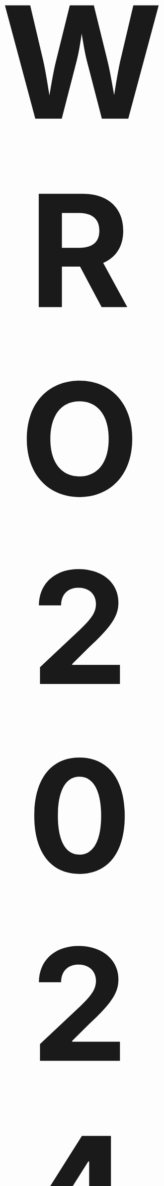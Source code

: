 # <p align="center"><span style="font-size: 500px;">WRO 2024 Future Engineer</span></p>

<p align="center">
  <img src="https://ybrobot.club/image/YB%20Robot%20logo.png" alt="YB Robot Logo" width="300" height="250">
</p>

<br>
<br>

# Introduction
This document contains the engineering materials for the autonomous vehicle robot model created for the 2024 WRO Future Engineers competition. It includes documentation, design schematics, programming code, and other technical resources essential for understanding the robot's design and functionality.

# Content
`Portion 1: Insights into our team` This portion contains the key information about our team.

-Team Member

-Team Background Information

`Portion 2: Our Robot Hardware` This portion contains the key components opf our robot.

-Main controller

-Board Extension

-Driving Motor

-Servo

-Step-Down

-Compass

-Button

-Switch

-Camera

-Ultrasonic

-Sensor

`Portion 3: Obstacle management` This portion explains how the robot manages the obtacles.

-Challenges

-Code

# <span style="font-size: 300px;">Portion 1: Insights into our team</span>
## Team Member:

1.  Bhudit    Thanaphakgosol
2.  Saknun    Sattham
3.  Norapat   Nimitkiatklai

<br>

## Team Background Information:
We're Bhudit, Saknun, and Norapat, seniors at Yothinburana School. We've been a team since we first met in the YB Robot Club back in grade 7, and we've been working together ever since.
<br><br>
Saknun is our go-to engineer, with a talent for crafting intricate mechanical designs that are as reliable as they are innovative. Bhudit, our coding genius, brings our creations to life with precise and efficient programming. Norapat, our strategist, ensures that every robot we build is not just functional, but optimized to win. Together we are team YBR-JSF.
Over the years, we've spent countless afternoons and weekends in the school's robotics lab, fine-tuning our skills and pushing the boundaries of what's possible. We've competed in local robotics competitions, learning valuable lessons from each challenge we faced.
Our goal this year is clear: we want to qualify for the international competition in Turkey. Last year, we came close but missed out. This time, we're more determined than ever. We've spent our summer break improving our robots, learning new techniques, and strengthening our teamwork.
<br><br>
As we enter our final year at Yothinburana School, we're ready to show the world what Team YBR-JSF is made of. With the support of our classmates and mentors, we're confident that this year will be our year to shine in the world of robotics.
<br><br>

## Team Strategy:
Our strategy revolves around teamwork beyond individual roles, emphasizing collective problem-solving and continuous support. Facing challenges, we unite to brainstorm solutions, leveraging diverse perspectives to innovate in mechanical design, coding, and competition strategy.
<br><br>
Outside formal sessions, we maintain open communication, sharing resources and feedback to strengthen our bond and enhance our effectiveness as a team. Our goal is clear: qualifying for the international competition in Turkey after narrowly missing out last year.
<br><br>

# <span style="font-size: 300px;">Portion 2: Our Robot Hardware</span>
## 1. Main controller
### <ins>ARDUINO MEGA: Arduino Mega 2560</ins>
<br><br>
<p align="center">
  <img src="https://cdn-reichelt.de/bilder/web/xxl_ws/B300/ARDUINO_MEGA_A01.png" alt="Arduino Mega 2560" width="500" height="300">
</p>
<br><br>
The Arduino Mega 2560 is a robust microcontroller board based on the ATmega2560 chip, running at 16 MHz. It features 256 KB of Flash memory (with 8 KB used by the bootloader), 8 KB of SRAM, and 4 KB of EEPROM. With 54 digital I/O pins (including 15 PWM outputs) and 16 analog inputs, it supports a wide range of sensors and actuators. Communication interfaces include UART, SPI, and I2C, alongside USB for programming and serial communication. Operating at 5V, it's compatible with Arduino shields and widely used in robotics, automation, and complex sensor applications, supported by a vibrant Board Extension community.
<br><br>


## 2. Board Extension
### <ins>Gravity: IO Sensor Shield For Arduino Mega</ins>
<p align="center">
  <img src="https://www.botnroll.com/18911-medium_default/shield-de-expancao-de-entradas-e-saidas-para-arduino-mega.jpg" alt="IO Sensor Shield" width="450" height="400">
</p>
<br><br>
This shield includes 3 Xbee slots, 1 microSD slot, Arduino shield headers to plugin most Arduino Shields. It also includes a prototyping area and breakouts for Digital pins 14 to 53, Analog pins 6 to 15 and PWM pins 2 to 9.
<br><br>  

### <ins>Gravity: 2x2A Motor Shield for Arduino Twin</ins>
<p align="center">
  <img src="https://images.prom.ua/4596325232_w640_h640_gravity-2x2a.jpg" alt="2x2A Motor Shield" width="300" height="300">
</p>
Motor shield allows Arduino to drive two channel DC motors, which uses a L298N chip which deliveries output current up to 2A each channel. Motor Driven Voltage is 4.8V to 35V, which driven in Dual full-bridge driver. The control function can be separated into two types, namely En and Mn, which are provided in the tables below.
<br><br>

- Control Function Table:
<img src="https://github.com/famebhudit/Robot_Image/blob/main/Screenshot%202024-07-24%20184221.png?raw=true" alt="Function Table" width="400" height="200">
<br><br>

- Control Signal Truth Table:
<img src="https://github.com/famebhudit/Robot_Image/blob/main/Screenshot%202024-07-24%20184316.png?raw=true" alt="Signal Truth Table" width="400" height="200">
<br><br>


## 3. Driving Motor
### <ins>LEGO® Power Functions L-Motor</ins>
<br><br>
<p align="center">
<img src= "https://www.lego.com/cdn/cs/set/assets/blt3289051a0e80fa54/88003.jpg?format=webply&fit=bounds&quality=70&width=800&height=800&dpr=1.5" alt="Signal Truth Table" width="600" height="350">
</p>
The LEGO® Power Functions L-Motor is designed to motorize large LEGO builds. It has a speed of 380 rpm and have ability to spin wheels and turn gears, with more power and speed than the standard M-Motor.
<br></br>


## 4. Servo
### <ins>Geekservo 2kg 360 Degrees Rotation Servo</ins>
<p align="center">
<img src= "https://i.ebayimg.com/images/g/VtMAAOSwZ9VfPQUW/s-l500.jpg" alt="Signal Truth Table" width="500" height="450">
</p>

- Electric Specifications
<img src="https://github.com/famebhudit/Robot_Image/blob/main/Screenshot%202024-07-27%20101426.png?raw=true" alt="Electric Spec" width="650" height="300">
<br><br>

## 5.Step-Down
### <ins>Step Down Module 12 V to 5 V Size 5 A</ins>

<p align="center">
<img src= "https://gd.lnwfile.com/_/gd/_raw/kz/77/it.jpg" alt="Signal Truth Table" width="500" height="350">
</p>
A step-down converter is a DC-to-DC converter which decreases voltage, while increasing current, from its input (supply) to its output (load). The efficiency of step-down converters can be very high, often over 90%, making them useful for tasks such as converting a computer's main supply voltage, which is usually 12 V, down to lower voltages needed by USB, DRAM and the CPU, which are usually 5, 3.3 or 1.8 V.
<br></br>

## 6.Compass
### <ins>GY-25 Tilt sensor module</ins>

<p align="center">
<img src= "https://electropeak.com/pub/media/catalog/product/cache/95f75205f3b943f313b30831421df8c2/s/e/sen-02-007-1-mpu6050-gy-25-three.jpg" alt="Signal Truth Table" width="350" height="350">
</p>
The GY-25 MPU6050 3-Axis Gyroscope Sensor Module offers high-resolution tilt angle measurements using a 3V-5V MPU6050 chip. It integrates a gyroscope, accelerometer, and Digital Motion Processor™ for 9-axis data and supports additional sensors via I2C. Ideal for enhancing devices in health, fitness, and location-based applications.
<br></br>

## 7.Button
### <ins>ZX-Switch01</ins>
<br>
<p align="center">
<img src= "https://inex.co.th/home/wp-content/uploads/2020/07/zx-switch01.jpg" alt="Signal Truth Table" width="350" height="350">
</p>
When the ZX-Switch01 is pressed, the DATA pin has logic “1” from R2 connected to the pull-up. When the switch is pressed, the DATA pin becomes “0” because the switch is shorted to ground. The DATA pin can be used as an input.
<br></br>

## 8.Switch
### <ins>Everyday switch</ins>
<br>
<p align="center">
<img src= "https://www.codrey.com/wp-content/uploads/2019/10/Rocker-Switch.jpg" alt="Signal Truth Table" width="350" height="350">
</p>
A regular everyday switch. This is used for cutting power from the battery to the robot.
<br></br>

## 9.Camera
### <ins>OpenMV H7 camera</ins>
<br>
<p align="center">
<img src= "https://o.lnwfile.com/_/o/_raw/pm/nx/ez.jpg" alt="Signal Truth Table" width="350" height="350">
</p>
The OpenMV Cam is a small, low-power microcontroller board for machine vision. It uses Python scripts through MicroPython, making complex tasks easier to manage. You control the board and its I/O pins fully with Python. It supports image and video capture triggered by external events. You can also use machine vision algorithms to control I/O pins.
<br></br>

## 10.Ultrasonic
### <ins>URM09 Ultrasonic Distance Sensor</ins>
<br><br>
<p align="center">
<img src= "https://dfimg.dfrobot.com/store/data/SEN0307/SEN0307.jpg?imageView2/1/w/564/h/376" width="400" height="250">
</p>
The DFRobot URM09 is an ultrasonic sensor designed for quick ranging and obstacle avoidance. It measures distances up to 500 cm with a frequency of up to 30Hz and features built-in temperature compensation and analog output. Compatible with Arduino, Raspberry Pi, and other 3.3V or 5V logic boards, it offers accurate distance measurements.
<br></br>

## 11.Sensor
### <ins>ZX-03R</ins>
<br>
<p align="center">
<img src= "https://inex.co.th/home/wp-content/uploads/2020/07/zx_03r.jpg" width="250" height="250">
</p>
The sensor uses a high-brightness red LED and a SFH310 photo transistor to detect red light reflected from objects. The amount of detected light depends on the object's ability to reflect red light, which varies with surface texture and color. Smooth, white objects reflect more light, resulting in a higher output voltage.
<br></br>

### <ins>ZX-03B</ins>
<br>
<p align="center">
<img src= "https://inex.co.th/home/wp-content/uploads/2020/07/zx-03b.jpg" width="250" height="250">
</p>
The sensor detects light reflections to differentiate between light and dark surfaces. The ZX-03B with a blue LED is best for surfaces that absorb light or have blue hues, while other ZX-03 models distinguish between white and black. Readings vary based on surface texture, distance (typically 3-15 mm), and external light interference.
<br></br>

# <span style="font-size: 300px;">Portion 3: Obstacle management</span>
## Challenges 
We use OpenMV IDE and Arduino IDE. The programming is organized into two parts: Open Challenge & Obstacle Challenge.
### 1.Open Challenge
In open challenges, the bottom OpenMV H7 camera helps the robot determine its direction of movement: it will proceed clockwise if the camera detects an orange line and counterclockwise if it detects a blue line. 

Gyro sensors ensure that the robot maintains a straight path and makes precise turns. 

Additionally, the left and right ultrasonic sensors measure the distance between the robot and the walls, allowing the steering to make adjustments to prevent collisions as the robot approaches the wall.
### 2.Obstacle challenge
The primary sensor helping the robot in this challenge is the OpenMV H7 camera. The lower OpenMV H7 camera detects traffic signs; if it identifies a red sign, the robot will turn right, and if it detects a green sign, it will also turn accordingly.

Additionally, the bottom OpenMV H7 camera helps the robot follow the colored lines on the map. If the robot encounters an orange line, it will turn clockwise; if it encounters a blue line , it will turn counterclockwise.

The gyro sensors continue to ensure that the robot travels in a straight line and maintains precise control when turning.
## Code

## Credits

We sincerely appreciate LEGO Education for their invaluable support and commitment to providing us with high-quality LEGO EV3 sets. Our gratitude also extends to the team sponsors: Premier of Sarawak; Ministry of Education Innovation and Talent Development Sarawak (MEITD); Yayasan Sarawak; Welfield Services SB; YB Mayor Adam Yii Siew Sang; and Alumni IPGKS-IPS-MPS.
